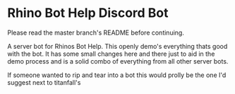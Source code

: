 Rhino Bot Help Discord Bot
=========


Please read the master branch's README before continuing.

A server bot for Rhinos Bot Help. This openly demo's everything thats good with the bot. It has some small changes here and there just to aid in the demo process and is a solid combo of everything from all other server bots.

If someone wanted to rip and tear into a bot this would prolly be the one I'd suggest next to titanfall's